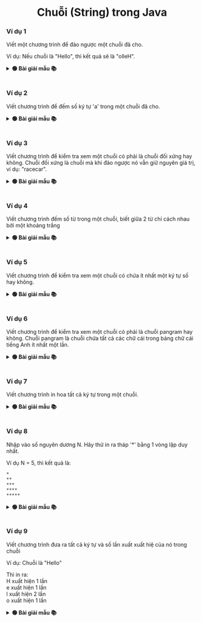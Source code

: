 <div align="center">

# Chuỗi (String) trong Java
</div>

### Ví dụ 1

Viết một chương trình để đảo ngược một chuỗi đã cho.

Ví dụ: Nếu chuỗi là "Hello", thì kết quả sẽ là "olleH".

<details>
<summary> <strong>🟢 Bài giải mẫu 📚</strong></summary>

Chưa có bài giải.<br> Nếu cần thiết có thể liên hệ facebook [Phan Đức Hải](https://www.facebook.com/chiatayde)

</details>
<br>

### Ví dụ 2

Viết chương trình để đếm số ký tự 'a' trong một chuỗi đã cho.

<details>
<summary> <strong>🟢 Bài giải mẫu 📚</strong></summary>

Chưa có bài giải.<br> Nếu cần thiết có thể liên hệ facebook [Phan Đức Hải](https://www.facebook.com/chiatayde)

</details>
<br>

### Ví dụ 3

Viết chương trình để kiểm tra xem một chuỗi có phải là chuỗi đối xứng hay không. Chuỗi đối xứng là chuỗi mà khi đảo ngược nó vẫn giữ nguyên giá trị, ví dụ: "racecar".

<details>
<summary> <strong>🟢 Bài giải mẫu 📚</strong></summary>

Chưa có bài giải.<br> Nếu cần thiết có thể liên hệ facebook [Phan Đức Hải](https://www.facebook.com/chiatayde)

</details>
<br>

### Ví dụ 4

Viết chương trình đếm số từ trong một chuỗi, biết giữa 2 từ chỉ cách nhau bởi một khoảng trắng

<details>
<summary> <strong>🟢 Bài giải mẫu 📚</strong></summary>

Chưa có bài giải.<br> Nếu cần thiết có thể liên hệ facebook [Phan Đức Hải](https://www.facebook.com/chiatayde)

</details>
<br>


### Ví dụ 5

Viết chương trình để kiểm tra xem một chuỗi có chứa ít nhất một ký tự số hay không.

<details>
<summary> <strong>🟢 Bài giải mẫu 📚</strong></summary>

Chưa có bài giải.<br> Nếu cần thiết có thể liên hệ facebook [Phan Đức Hải](https://www.facebook.com/chiatayde)

</details>
<br>

### Ví dụ 6

Viết chương trình để kiểm tra xem một chuỗi có phải là chuỗi pangram hay không. Chuỗi pangram là chuỗi chứa tất cả các chữ cái trong bảng chữ cái tiếng Anh ít nhất một lần.

<details>
<summary> <strong>🟢 Bài giải mẫu 📚</strong></summary>

Chưa có bài giải.<br> Nếu cần thiết có thể liên hệ facebook [Phan Đức Hải](https://www.facebook.com/chiatayde)

</details>
<br>

### Ví dụ 7

Viết chương trình in hoa tất cả ký tự trong một chuỗi.

<details>
<summary> <strong>🟢 Bài giải mẫu 📚</strong></summary>

Chưa có bài giải.<br> Nếu cần thiết có thể liên hệ facebook [Phan Đức Hải](https://www.facebook.com/chiatayde)

</details>
<br>

### Ví dụ 8
Nhập vào số nguyên dương N. Hãy thử in ra tháp '*' bằng 1 vòng lặp duy nhất.

Ví dụ N = 5, thì kết quả là:

```text
*
**
***
****
*****
```

<details>
<summary> <strong>🟢 Bài giải mẫu 📚</strong></summary>

Chưa có bài giải.<br> Nếu cần thiết có thể liên hệ facebook [Phan Đức Hải](https://www.facebook.com/chiatayde)

</details>
<br>

### Ví dụ 9

Viết chương trình đưa ra tất cả ký tự và số lần xuất xuất hiệ của nó trong chuỗi

Ví dụ: Chuỗi là "Hello"

Thì in ra:<br>
H xuất hiện 1 lần <br>
e xuất hiện 1 lần <br>
l xuất hiện 2 lần <br>
o xuất hiện 1 lần <br>

<details>
<summary> <strong>🟢 Bài giải mẫu 📚</strong></summary>

Chưa có bài giải.<br> Nếu cần thiết có thể liên hệ facebook [Phan Đức Hải](https://www.facebook.com/chiatayde)

</details>
<br>

